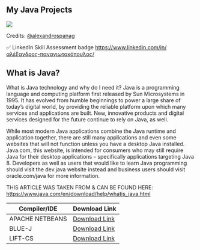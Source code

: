 My Java Projects
---


<img src="https://img.shields.io/bower/l/mi">


Credits: [@alexandrospanag](https://github.com/alexandrospanag)



✅ LinkedIn Skill Assessment badge
https://www.linkedin.com/in/αλέξανδρος-παναγιωτακόπουλος/



What is Java?
----
What is Java technology and why do I need it?
Java is a programming language and computing platform first released by Sun Microsystems in 1995. It has evolved from humble beginnings to power a large share of today’s digital world, by providing the reliable platform upon which many services and applications are built. New, innovative products and digital services designed for the future continue to rely on Java, as well.

While most modern Java applications combine the Java runtime and application together, there are still many applications and even some websites that will not function unless you have a desktop Java installed. Java.com, this website, is intended for consumers who may still require Java for their desktop applications – specifically applications targeting Java 8. Developers as well as users that would like to learn Java programming should visit the dev.java website instead and business users should visit oracle.com/java for more information.


THIS ARTICLE WAS TAKEN FROM & CAN BE FOUND HERE: https://www.java.com/en/download/help/whatis_java.html




| Compiler/IDE | Download Link |
| --------------- | ---------------- |
| APACHE NETBEANS | [Download Link](http://netbeans.apache.org) |
| BLUE-J | [Download Link](https://www.bluej.org) |
| LIFT-CS | [Download Link](https://lift.cs.princeton.edu/java/windows/) |
